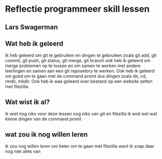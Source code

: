 # Reflectie programmeer skill lessen

## Lars Swagerman

## Wat heb ik geleerd

Ik heb geleerd om git te gebruiken en dingen te gebruiken zoals git add, git commit, git push, git status, git merge, git branch ook heb ik geleerd om merge problemen op te lossen en om samen te werken met andere leerlingen en samen aan een git reposetory te werken. Ook heb ik geleerd om goed om te gaan met de command promt dus dingen zoals dir, cd, rmdir, mkdir. Ook heb ik was geleerd over bestand op een website zetten met filezilla.

## Wat wist ik al?

ik wist nog niks voor deze lessen nog niks van git en filezilla ik wist wel wat kleine dingen van de command promt

## wat zou ik nog willen leren

ik zou nog willen leren om beter om te gaan met filezilla want ik snap daar nog niet alles van
